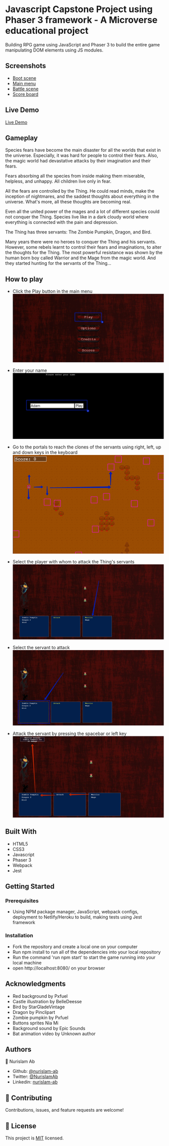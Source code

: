 # Javascript Capstone Project using Phaser 3 framework - A Microverse educational project

Building RPG game using JavaScript and Phaser 3 to build the entire game manipulating DOM elements using JS modules.

## Screenshots

* [Boot scene](src/assets/images/1.png)
* [Main menu](src/assets/images/2.png)
* [Battle scene](src/assets/images/3.png)
* [Score board](src/assets/images/4.png)

## Live Demo

[Live Demo](https://adoring-noether-bdea9e.netlify.app/)

## Gameplay

Species fears have become the main disaster for all the worlds that exist in the universe. Especially, it was hard for people to control their fears. Also, the magic world had devastative attacks by their imagination and their fears. 

Fears absorbing all the species from inside making them miserable, helpless, and unhappy. All children live only in fear. 

All the fears are controlled by the Thing. He could read minds, make the inception of nightmares, and the saddest thoughts about everything in the universe. What's more, all these thoughts are becoming real. 

Even all the united power of the mages and a lot of different species could not conquer the Thing. Species live like in a dark cloudy world where everything is connected with the pain and depression. 

The Thing has three servants: The Zombie Pumpkin, Dragon, and Bird.

Many years there were no heroes to conquer the Thing and his servants. However, some rebels learnt to control their fears and imaginations, to alter the thoughts for the Thing. The most powerful resistance was shown by the human born boy called Warrior and the Mage from the magic world. And they started hunting for the servants of the Thing...


## How to play

- Click the Play button in the main menu
![Play](src/assets/images/1.jpg)

- Enter your name
![Name form](src/assets/images/2.jpg)

- Go to the portals to reach the clones of the servants using right, left, up and down keys in the keyboard
![Game scene](src/assets/images/3.jpg)

- Select the player with whom to attack the Thing's servants
![Player selection](src/assets/images/4.jpg)

- Select the servant to attack 
![Select the servant](src/assets/images/5.jpg)

- Attack the servant by pressing the spacebar or left key
![Attack the servant](src/assets/images/6.jpg)

## Built With

-   HTML5
-   CSS3
-   Javascript
-   Phaser 3
-   Webpack
-   Jest

## Getting Started

### Prerequisites

- Using NPM package manager, JavaScript, webpack configs, deployment to Netlify/Heroku to build, making tests using Jest framework

### Installation

- Fork the repository and create a local one on your computer
- Run npm install to run all of the dependencies into your local repository
- Run the command 'run npm start' to start the game running into your local machine
- open http://localhost:8080/ on your browser

## Acknowledgments

- Red background by Pxfuel
- Castle illustration by BelleDeesse
- Bird by StarGladeVintage
- Dragon by Pinclipart
- Zombie pumpkin by Pxfuel
- Buttons sprites Nia Mi
- Background sound by Epic Sounds
- Bat animation video by Unknown author

## Authors

👤 Nurislam Ab
- Github: [@nurislam-ab](https://github.com/nurislam-ab)
- Twitter: [@NurislamAb](https://twitter.com/NurislamAb)
- Linkedin: [nurislam-ab](https://www.linkedin.com/in/nurislam-ab/)

## 🤝 Contributing

Contributions, issues, and feature requests are welcome!

## 📝 License

This project is [MIT](LICENSE) licensed.